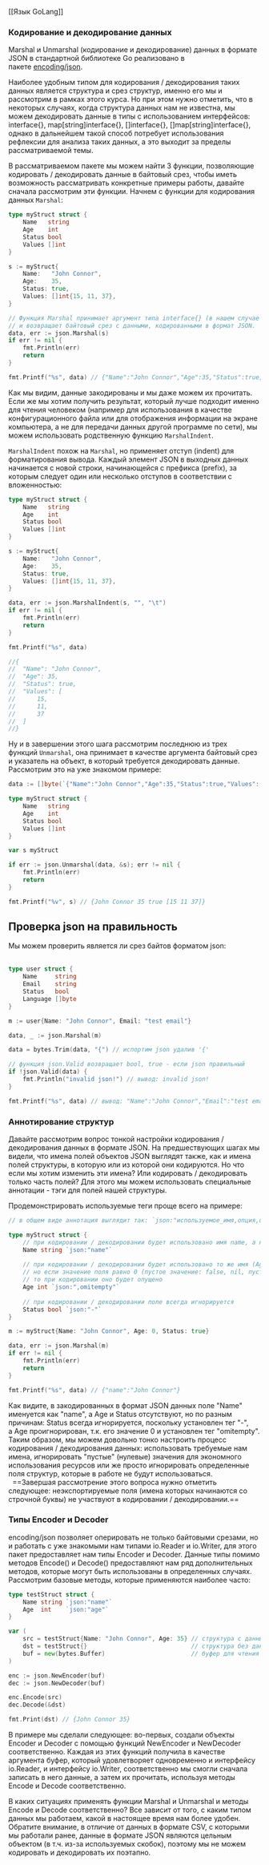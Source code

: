 [[Язык GoLang]]

### Кодирование и декодирование данных

Marshal и Unmarshal (кодирование и декодирование) данных в формате JSON в стандартной библиотеке Go реализовано в пакете [encoding/json](https://pkg.go.dev/encoding/json?tab=doc).

Наиболее удобным типом для кодирования / декодирования таких данных является структура и срез структур, именно его мы и рассмотрим в рамках этого курса. Но при этом нужно отметить, что в некоторых случаях, когда структура данных нам не известна, мы можем декодировать данные в типы с использованием интерфейсов: interface{}, map[string]interface{}, []interface{}, []map[string]interface{}, однако в дальнейшем такой способ потребует использования рефлексии для анализа таких данных, а это выходит за пределы рассматриваемой темы.

В рассматриваемом пакете мы можем найти 3 функции, позволяющие кодировать / декодировать данные в байтовый срез, чтобы иметь возможность рассматривать конкретные примеры работы, давайте сначала рассмотрим эти функции. Начнем с функции для кодирования данных `Marshal`:

```go
type myStruct struct {
	Name   string
	Age    int
	Status bool
	Values []int
}

s := myStruct{
	Name:   "John Connor",
	Age:    35,
	Status: true,
	Values: []int{15, 11, 37},
}

// Функция Marshal принимает аргумент типа interface{} (в нашем случае это структура)
// и возвращает байтовый срез с данными, кодированными в формат JSON.
data, err := json.Marshal(s)
if err != nil {
	fmt.Println(err)
	return
}

fmt.Printf("%s", data) // {"Name":"John Connor","Age":35,"Status":true,"Values":[15,11,37]}
```

Как мы видим, данные закодированы и мы даже можем их прочитать. Если же мы хотим получить результат, который лучше подходит именно для чтения человеком (например для использования в качестве конфигурационного файла или для отображения информации на экране компьютера, а не для передачи данных другой программе по сети), мы можем использовать родственную функцию `MarshalIndent`.

`MarshalIndent` похож на `Marshal`, но применяет отступ (indent) для форматирования вывода. Каждый элемент JSON в выходных данных начинается с новой строки, начинающейся с префикса (prefix), за которым следует один или несколько отступов в соответствии с вложенностью:

```go
type myStruct struct {
	Name   string
	Age    int
	Status bool
	Values []int
}

s := myStruct{
	Name:   "John Connor",
	Age:    35,
	Status: true,
	Values: []int{15, 11, 37},
}

data, err := json.MarshalIndent(s, "", "\t")
if err != nil {
	fmt.Println(err)
	return
}

fmt.Printf("%s", data)

//{
//	"Name": "John Connor",
//	"Age": 35,
//	"Status": true,
//	"Values": [
//		15,
//		11,
//		37
//	]
//}
```

Ну и в завершении этого шага рассмотрим последнюю из трех функций `Unmarshal`, она принимает в качестве аргумента байтовый срез и указатель на объект, в который требуется декодировать данные. Рассмотрим это на уже знакомом примере:

```go
data := []byte(`{"Name":"John Connor","Age":35,"Status":true,"Values":[15,11,37]}`)

type myStruct struct {
	Name   string
	Age    int
	Status bool
	Values []int
}

var s myStruct

if err := json.Unmarshal(data, &s); err != nil {
	fmt.Println(err)
	return
}

fmt.Printf("%v", s) // {John Connor 35 true [15 11 37]}
```

## Проверка json на правильность

Мы можем проверить является ли срез байтов форматом json:  
 

```go
type user struct {
	Name     string
	Email    string
	Status   bool
	Language []byte
}

m := user{Name: "John Connor", Email: "test email"}

data, _ := json.Marshal(m)

data = bytes.Trim(data, "{") // испортим json удалив '{'

// функция json.Valid возвращает bool, true - если json правильный
if !json.Valid(data) {
	fmt.Println("invalid json!") // вывод: invalid json!
}

fmt.Printf("%s", data) // вывод: "Name":"John Connor","Email":"test email","Status":false,"Language":null}
```

### Аннотирование структур

Давайте рассмотрим вопрос тонкой настройки кодирования / декодирования данных в формате JSON. На предшествующих шагах мы видели, что имена полей объектов JSON выглядят также, как и имена полей структуры, в которую или из которой они кодируются. Но что если мы хотим изменить эти имена? Или кодировать / декодировать только часть полей? Для этого мы можем использовать специальные аннотации - тэги для полей нашей структуры.

Продемонстрировать используемые теги проще всего на примере:

```go
// в общем виде аннотация выглядит так: `json:"используемое_имя,опция,опция"`

type myStruct struct {
	// при кодировании / декодировании будет использовано имя name, а не Name
	Name string `json:"name"`
	
	// при кодировании / декодировании будет использовано то же имя (Age),
	// но если значение поля равно 0 (пустое значение: false, nil, пустой слайс и пр.),
	// то при кодировании оно будет опущено
	Age int `json:",omitempty"`
	
	// при кодировании / декодировании поле всегда игнорируется
	Status bool `json:"-"`
}

m := myStruct{Name: "John Connor", Age: 0, Status: true}

data, err := json.Marshal(m)
if err != nil {
	fmt.Println(err)
	return
}

fmt.Printf("%s", data) // {"name":"John Connor"}
```

Как видите, в закодированных в формат JSON данных поле "Name" именуется как "name", а Age и Status отсутствуют, но по разным причинам: Status всегда игнорируется, поскольку установлен тег "-", а Age проигнорирован, т.к. его значение 0 и установлен тег "omitempty". Таким образом, мы можем довольно тонко настроить процесс кодирования / декодирования данных: использовать требуемые нам имена, игнорировать "пустые" (нулевые) значения для экономного использования ресурсов или же просто игнорировать определенные поля структур, которые в работе не будут использоваться.  
 
==Завершая рассмотрение этого вопроса нужно отметить следующее: неэкспортируемые поля (имена которых начинаются со строчной буквы) не участвуют в кодировании / декодировании.==

### Типы Encoder и Decoder

encoding/json позволяет оперировать не только байтовыми срезами, но и работать с уже знакомыми нам типами io.Reader и io.Writer, для этого пакет предоставляет нам типы Encoder и Decoder. Данные типы помимо методов Encode() и Decode() предоставляют нам ряд дополнительных методов, которые могут быть использованы в определенных случаях. Рассмотрим базовые методы, которые применяются наиболее часто:

```go
type testStruct struct {
	Name string `json:"name"`
	Age  int    `json:"age"`
}

var (
	src = testStruct{Name: "John Connor", Age: 35} // структура с данными
	dst = testStruct{}                             // структура без данных
	buf = new(bytes.Buffer)                        // буфер для чтения и записи
)

enc := json.NewEncoder(buf)
dec := json.NewDecoder(buf)

enc.Encode(src)
dec.Decode(&dst)

fmt.Print(dst) // {John Connor 35}
```

В примере мы сделали следующее: во-первых, создали объекты Encoder и Decoder с помощью функций NewEncoder и NewDecoder соответственно. Каждая из этих функций получила в качестве аргумента буфер, который удовлетворяет одновременно и интерфейсу io.Reader, и интерфейсу io.Writer, соответственно мы смогли сначала записать в него данные, а затем их прочитать, используя методы Encode и Decode соответственно.

В каких ситуациях применять функции Marshal и Unmarshal и методы Encode и Decode соответственно? Все зависит от того, с каким типом данных мы работаем, какой в настоящее время нам более удобен. Обратите внимание, в отличие от данных в формате CSV, с которыми мы работали ранее, данные в формате JSON являются цельным объектом (в т.ч. из-за используемых скобок), поэтому мы не можем кодировать и декодировать их поэтапно.